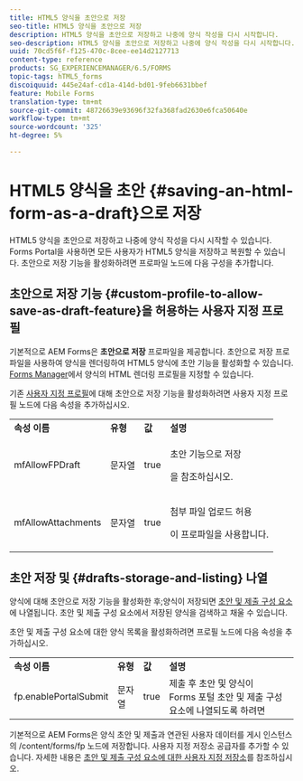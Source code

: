 ```yaml
---
title: HTML5 양식을 초안으로 저장
seo-title: HTML5 양식을 초안으로 저장
description: HTML5 양식을 초안으로 저장하고 나중에 양식 작성을 다시 시작합니다.
seo-description: HTML5 양식을 초안으로 저장하고 나중에 양식 작성을 다시 시작합니다.
uuid: 70cd5f6f-f125-470c-8cee-ee14d2127713
content-type: reference
products: SG_EXPERIENCEMANAGER/6.5/FORMS
topic-tags: hTML5_forms
discoiquuid: 445e24af-cd1a-414d-bd01-9feb6631bbef
feature: Mobile Forms
translation-type: tm+mt
source-git-commit: 48726639e93696f32fa368fad2630e6fca50640e
workflow-type: tm+mt
source-wordcount: '325'
ht-degree: 5%

---
```



# HTML5 양식을 초안 {#saving-an-html-form-as-a-draft}으로 저장

HTML5 양식을 초안으로 저장하고 나중에 양식 작성을 다시 시작할 수 있습니다. Forms Portal을 사용하면 모든 사용자가 HTML5 양식을 저장하고 복원할 수 있습니다. 초안으로 저장 기능을 활성화하려면 프로파일 노드에 다음 구성을 추가합니다.

## 초안으로 저장 기능 {#custom-profile-to-allow-save-as-draft-feature}을 허용하는 사용자 지정 프로필

기본적으로 AEM Forms은 **초안으로 저장** 프로파일을 제공합니다. 초안으로 저장 프로파일을 사용하여 양식을 렌더링하여 HTML5 양식에 초안 기능을 활성화할 수 있습니다. [Forms Manager](/help/forms/using/introduction-managing-forms.md)에서 양식의 HTML 렌더링 프로필을 지정할 수 있습니다.

기존 [사용자 지정 프로필](/help/forms/using/custom-profile.md)에 대해 초안으로 저장 기능을 활성화하려면 사용자 지정 프로필 노드에 다음 속성을 추가하십시오.

<table>
 <tbody>
  <tr>
   <td><strong>속성 이름</strong></td>
   <td><strong>유형</strong></td>
   <td><strong>값</strong></td>
   <td><strong>설명</strong></td>
  </tr>
  <tr>
   <td>mfAllowFPDraft</td>
   <td>문자열</td>
   <td>true</td>
   <td><p>초안 기능으로 저장</p> <p>을 참조하십시오.</p> </td>
  </tr>
  <tr>
   <td>mfAllowAttachments</td>
   <td>문자열</td>
   <td>true</td>
   <td><p>첨부 파일 업로드 허용</p> <p>이 프로파일을 사용합니다.</p> </td>
  </tr>
 </tbody>
</table>

## 초안 저장 및 {#drafts-storage-and-listing} 나열

양식에 대해 초안으로 저장 기능을 활성화한 후;양식이 저장되면 [초안 및 제출 구성 요소](/help/forms/using/draft-submission-component.md)에 나열됩니다. 초안 및 제출 구성 요소에서 저장된 양식을 검색하고 채울 수 있습니다.

초안 및 제출 구성 요소에 대한 양식 목록을 활성화하려면 프로필 노드에 다음 속성을 추가하십시오.

<table>
 <tbody>
  <tr>
   <td><strong>속성 이름</strong></td>
   <td><strong>유형</strong></td>
   <td><strong>값</strong></td>
   <td><strong>설명</strong></td>
  </tr>
  <tr>
   <td>fp.enablePortalSubmit</td>
   <td>문자열</td>
   <td>true</td>
   <td>제출 후 초안 및 양식이<br /> Forms 포털 초안 및 제출 구성 요소에 나열되도록 하려면</td>
  </tr>
 </tbody>
</table>

기본적으로 AEM Forms은 양식 초안 및 제출과 연관된 사용자 데이터를 게시 인스턴스의 /content/forms/fp 노드에 저장합니다. 사용자 지정 저장소 공급자를 추가할 수 있습니다. 자세한 내용은 [초안 및 제출 구성 요소에 대한 사용자 지정 저장소](/help/forms/using/adding-custom-storage-provider-forms.md)를 참조하십시오.

